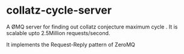 # collatz-cycle-server
A  ØMQ server for finding out collatz conjecture maximum cycle . It is scalable upto 2.5Million requests/second. 

It implements the Request-Reply pattern of ZeroMQ
